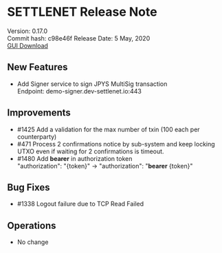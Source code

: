 # SETTLENET Release Note
Version: 0.17.0  
Commit hash:  c98e46f
Release Date:  5 May, 2020  
[GUI Download](https://github.com/cryptogarageinc/settlenet-uitest/releases/tag/0.17.0-demo+c98e46f)

## New Features
* Add Signer service to sign JPYS MultiSig transaction  
  Endpoint: demo-signer.dev-settlenet.io:443

## Improvements
* 	#1425 Add a validation for the max number of txin (100 each per counterparty)
* 	#471 Process 2 confirmations notice by sub-system and keep locking UTXO even if waiting for 2 confirmations is timeout. 
* 	#1480 Add **bearer** in authorization token  
    "authorization": "{token}" -> "authorization": "**bearer** {token}"  


## Bug Fixes
* #1338 Logout failure due to TCP Read Failed

## Operations
* No change
